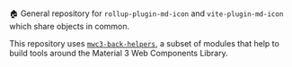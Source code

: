 🏠 General repository for `rollup-plugin-md-icon` and `vite-plugin-md-icon` which share objects in common.

This repository uses [`mwc3-back-helpers`](https://www.npmjs.com/package/mwc3-back-helpers), a subset of modules that help to build tools around the Material 3 Web Components Library.
